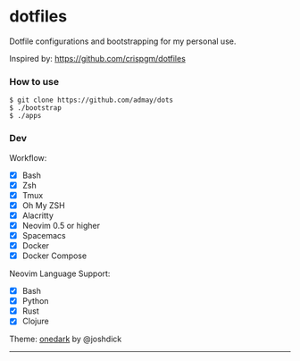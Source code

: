 # dotfiles

Dotfile configurations and bootstrapping for my personal use.

Inspired by: https://github.com/crispgm/dotfiles

### How to use

```
$ git clone https://github.com/admay/dots
$ ./bootstrap
$ ./apps
```

### Dev

Workflow:
- [x] Bash
- [x] Zsh
- [x] Tmux
- [x] Oh My ZSH
- [x] Alacritty
- [x] Neovim 0.5 or higher
- [x] Spacemacs
- [x] Docker
- [x] Docker Compose

Neovim Language Support:
- [x] Bash
- [x] Python
- [x] Rust
- [x] Clojure

Theme: [onedark][theme] by @joshdick

-----
[theme]: https://github.com/joshdick/onedark.vim

